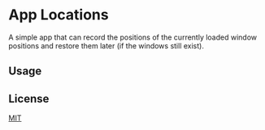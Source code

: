 # App Locations

A simple app that can record the positions of the currently loaded window positions and restore them later (if the windows still exist).

## Usage

## License

[MIT](https://choosealicense.com/licenses/mit/)
